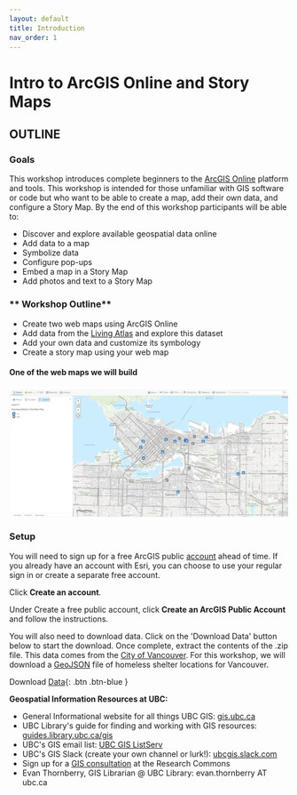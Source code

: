 ```yaml
---
layout: default
title: Introduction
nav_order: 1
---
```


# Intro to ArcGIS Online and Story Maps

## OUTLINE

### **Goals**
This workshop introduces complete beginners to the [ArcGIS Online](https://www.arcgis.com/home/index.html) platform and tools. This workshop is intended for those unfamiliar with GIS software or code but who want to be able to create a map, add their own data, and configure a Story Map. By the end of this workshop participants will be able to:

  - Discover and explore available geospatial data online
  - Add data to a map 
  - Symbolize data
  - Configure pop-ups
  - Embed a map in a Story Map
  - Add photos and text to a Story Map
  
### ** Workshop Outline**

- Create two web maps using ArcGIS Online
- Add data from the [Living Atlas](https://livingatlas.arcgis.com/en/home/) and explore this dataset
- Add your own data and customize its symbology
- Create a story map using your web map

#### One of the web maps we will build
![finalMap.jpg](https://raw.githubusercontent.com/fiddleHeads/intro-AGOL/master/content/images/finalMap.jpg)

### **Setup**
You will need to sign up for a free ArcGIS public [account](https://www.arcgis.com/home/signin.html) ahead of time. If you already have an account with Esri, you can choose to use your regular sign in or create a separate free account.

Click **Create an account**.

Under Create a free public account, click **Create an ArcGIS Public Account** and follow the instructions.

You will also need to download data. Click on the 'Download Data' button below to start the download. Once complete, extract the contents of the .zip file. This data comes from the [City of Vancouver](https://opendata.vancouver.ca/pages/home/). For this workshop, we will download a [GeoJSON](https://geojson.org/) file of homeless shelter locations for Vancouver.

Download [Data](https://opendata.vancouver.ca/explore/dataset/homeless-shelter-locations/download/?format=geojson&timezone=America/Los_Angeles&lang=en){: .btn .btn-blue }

**Geospatial Information Resources at UBC:**

  - General Informational website for all things UBC GIS: [gis.ubc.ca](https://gis.ubc.ca)
  - UBC Library's guide for finding and working with GIS resources: [guides.library.ubc.ca/gis](https://guides.library.ubc.ca/gis)
  - UBC's GIS email list: [UBC GIS ListServ](https://lists.ubc.ca/scripts/wa.exe?SUBED1=GIS-LIST&A=1)
  - UBC's GIS Slack (create your own channel or lurk!): [ubcgis.slack.com](https://ubcgis.slack.com)
  - Sign up for a [GIS consultation](https://researchcommons.library.ubc.ca/consultation-requests/) at the Research Commons
  - Evan Thornberry, GIS Librarian @ UBC Library: evan.thornberry AT ubc.ca
